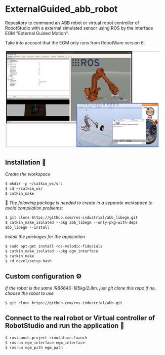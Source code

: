 # ExternalGuided_abb_robot
Repository to command an ABB robot or virtual robot controller of RobotStudio with a external simulated sensor using ROS by the interface EGM "External Guided Motion".

Take into account that the EGM only runs from RobotWare version 6. 

![ROS external guiding of a virtual controller robot using EGM](https://github.com/esdalar/ExternalGuided_abb_robot/blob/main/external_guided_app_ROS_RobotStudio.png)

## Installation 🔧

_Create the workspace_

```
$ mkdir -p ~/catkin_ws/src
$ cd ~/catkin_ws/
$ catkin_make
```

 📌 _The folowing package is needed to create in a separate workspace to avoid compilation problems:_

```
$ git clone https://github.com/ros-industrial/abb_libegm.git
$ catkin_make_isolated --pkg abb_libegm --only-pkg-with-deps abb_libegm --install
```
_Install the packages for the application_

```
$ sudo apt-get install ros-melodic-fiducials
$ catkin_make_isolated --pkg egm_interface
$ catkin_make
$ cd devel/setup.bash

```

## Custom configuration ⚙️

_If the robot is the same IRB6640-185kg/2.8m, just git clone this repo_
_if no,  choose the robot to use._


```
$ git clone https://github.com/ros-industrial/abb.git
```

## Connect to the real robot or Virtual controller of RobotStudio and run the application  🚀
```
$ roslaunch project simulation.launch
$ rosrun egm_interface egm_interface
$ rosrun egm_path egm_path

```



